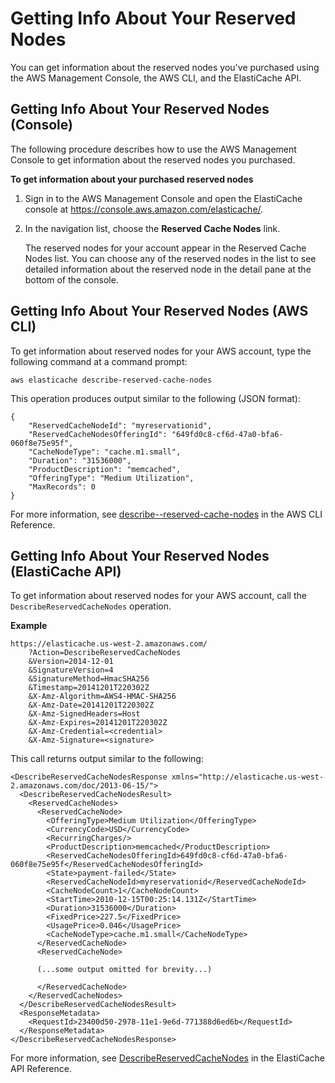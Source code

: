 # Getting Info About Your Reserved Nodes<a name="CacheNodes.ReservedCacheNodes.Describing"></a>

You can get information about the reserved nodes you've purchased using the AWS Management Console, the AWS CLI, and the ElastiCache API\.



## Getting Info About Your Reserved Nodes \(Console\)<a name="CacheNodes.ReservedCacheNodes.Describing.Console"></a>

The following procedure describes how to use the AWS Management Console to get information about the reserved nodes you purchased\.

**To get information about your purchased reserved nodes**

1. Sign in to the AWS Management Console and open the ElastiCache console at [ https://console\.aws\.amazon\.com/elasticache/](https://console.aws.amazon.com/elasticache/)\.

1. In the navigation list, choose the **Reserved Cache Nodes** link\.

    The reserved nodes for your account appear in the Reserved Cache Nodes list\. You can choose any of the reserved nodes in the list to see detailed information about the reserved node in the detail pane at the bottom of the console\. 

## Getting Info About Your Reserved Nodes \(AWS CLI\)<a name="CacheNodes.ReservedCacheNodes.Describing.CLI"></a>

To get information about reserved nodes for your AWS account, type the following command at a command prompt:

```
aws elasticache describe-reserved-cache-nodes
```

This operation produces output similar to the following \(JSON format\):

```
{
    "ReservedCacheNodeId": "myreservationid",
    "ReservedCacheNodesOfferingId": "649fd0c8-cf6d-47a0-bfa6-060f8e75e95f",
    "CacheNodeType": "cache.m1.small",
    "Duration": "31536000",
    "ProductDescription": "memcached",
    "OfferingType": "Medium Utilization",
    "MaxRecords": 0
}
```

For more information, see [describe\-\-reserved\-cache\-nodes](http://docs.aws.amazon.com/cli/latest/reference/elasticache/describe-reserved-cache-nodes.html) in the AWS CLI Reference\.

## Getting Info About Your Reserved Nodes \(ElastiCache API\)<a name="CacheNodes.ReservedCacheNodes.Describing.API"></a>

To get information about reserved nodes for your AWS account, call the `DescribeReservedCacheNodes` operation\.

**Example**  

```
https://elasticache.us-west-2.amazonaws.com/
    ?Action=DescribeReservedCacheNodes
    &Version=2014-12-01
    &SignatureVersion=4
    &SignatureMethod=HmacSHA256
    &Timestamp=20141201T220302Z
    &X-Amz-Algorithm=AWS4-HMAC-SHA256
    &X-Amz-Date=20141201T220302Z
    &X-Amz-SignedHeaders=Host
    &X-Amz-Expires=20141201T220302Z
    &X-Amz-Credential=<credential>
    &X-Amz-Signature=<signature>
```
This call returns output similar to the following:   

```
<DescribeReservedCacheNodesResponse xmlns="http://elasticache.us-west-2.amazonaws.com/doc/2013-06-15/">
  <DescribeReservedCacheNodesResult>
    <ReservedCacheNodes>
      <ReservedCacheNode>
        <OfferingType>Medium Utilization</OfferingType>
        <CurrencyCode>USD</CurrencyCode>
        <RecurringCharges/>
        <ProductDescription>memcached</ProductDescription>
        <ReservedCacheNodesOfferingId>649fd0c8-cf6d-47a0-bfa6-060f8e75e95f</ReservedCacheNodesOfferingId>
        <State>payment-failed</State>
        <ReservedCacheNodeId>myreservationid</ReservedCacheNodeId>
        <CacheNodeCount>1</CacheNodeCount>
        <StartTime>2010-12-15T00:25:14.131Z</StartTime>
        <Duration>31536000</Duration>
        <FixedPrice>227.5</FixedPrice>
        <UsagePrice>0.046</UsagePrice>
        <CacheNodeType>cache.m1.small</CacheNodeType>
      </ReservedCacheNode>
      <ReservedCacheNode>

      (...some output omitted for brevity...)

      </ReservedCacheNode>
    </ReservedCacheNodes>
  </DescribeReservedCacheNodesResult>
  <ResponseMetadata>
    <RequestId>23400d50-2978-11e1-9e6d-771388d6ed6b</RequestId>
  </ResponseMetadata>
</DescribeReservedCacheNodesResponse>
```

For more information, see [DescribeReservedCacheNodes](http://docs.aws.amazon.com/AmazonElastiCache/latest/APIReference/API_DescribeReservedCacheNodes.html) in the ElastiCache API Reference\.